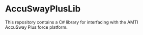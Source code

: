 # AccuSwayPlusLib

This repository contains a C# library for interfacing with the AMTI AccuSway Plus force platform.

